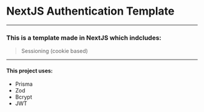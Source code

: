 # NextJS Authentication Template

---

### This is a template made in NextJS which indcludes:

> Sessioning (cookie based)

---

#### This project uses:

- Prisma
- Zod
- Bcrypt
- JWT
